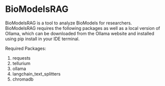 # BioModelsRAG

BioModelsRAG is a tool to analyze BioModels for researchers. BioModelsRAG requires the following packages as well as a local version of Ollama, which can be downloaded from the Ollama website and installed using pip install in your IDE terminal.

Required Packages:
1. requests
2. tellurium
3. ollama
4. langchain_text_splitters
5. chromadb
